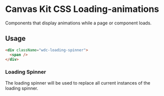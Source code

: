 # Canvas Kit CSS Loading-animations

Components that display animations while a page or component loads.

## Usage

```html
<div className="wdc-loading-spinner">
  <span />
</div>
```

### Loading Spinner

The loading spinner will be used to replace all current instances of the loading spinner.
